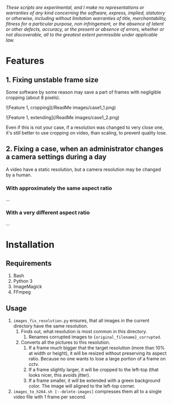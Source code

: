 *These scripts are experimental, and I make no representations or
warranties of any kind concerning the software, express, implied,
statutory or otherwise, including without limitation warranties of
title, merchantability, fitness for a particular purpose, non
infringement, or the absence of latent or other defects, accuracy, or
the present or absence of errors, whether or not discoverable, all to
the greatest extent permissible under applicable law.*

# Features

## 1. Fixing unstable frame size

Some software by some reason may save a part of frames with negligible cropping (about 8 pixels).

![Feature 1, cropping](/ReadMe images/case1_1.png)

![Feature 1, extending](/ReadMe images/case1_2.png)

Even if this is not your case, if a resolution was changed to very close one,
it's still better to use cropping on video, than scaling, to prevent quality lose.

## 2. Fixing a case, when an administrator changes a camera settings during a day

A video have a static resolution, but a camera resolution may be changed by a human.

### With approximately the same aspect ratio

...

### With a very different aspect ratio

...

# Installation

## Requirements

1. Bash
2. Python 3
3. ImageMagick
4. FFmpeg

## Usage

1. `images_fix_resolution.py` ensures, that all images in the current directory have the same resolution.
    1. Finds out, what resolution is most common in this directory.
        1. Renames corrupted images to `{original_filename}_corrupted`.
    2. Converts all the pictures to this resolution.
        1. If a frame much bigger that the target resolution (more than 10% at width or height), it will be resized without preserving its aspect ratio. Because no one wants to lose a large portion of a frame on cctv.
        2. If a frame slightly larger, it will be cropped to the left-top (that looks nicer, this avoids jitter).
        3. If a frame smaller, it will be extended with a green background color. The image will aligned to the left-top corner.
2. `images_to_h264.sh [--delete-images]` compresses them all to a single video file with 1 frame per second.

